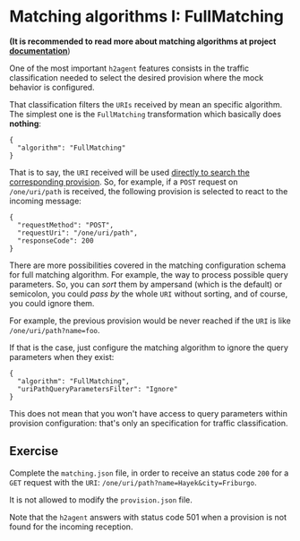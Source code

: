 # Matching algorithms I: FullMatching

**(It is recommended to read more about matching algorithms at project [documentation](https://github.com/testillano/h2agent#post-adminv1server-matching)**)

One of the most important `h2agent` features consists in the traffic classification needed to select the desired provision where the mock behavior is configured.

That classification filters the `URIs` received by mean an specific algorithm. The simplest one is the `FullMatching` transformation which basically does **nothing**:

```
{
  "algorithm": "FullMatching"
}
```

That is to say, the `URI` received will be used <u>directly to search the corresponding provision</u>. So, for example, if a `POST` request on `/one/uri/path` is received, the following provision is selected to react to the incoming message:

```
{
  "requestMethod": "POST",
  "requestUri": "/one/uri/path",
  "responseCode": 200
}
```

There are more possibilities covered in the matching configuration schema for full matching algorithm. For example, the way to process possible query parameters. So, you can *sort* them by ampersand (which is the default) or semicolon, you could *pass by* the whole `URI` without sorting, and of course, you could ignore them.

For example, the previous provision would be never reached if the `URI` is like `/one/uri/path?name=foo`.

If that is the case, just configure the matching algorithm to ignore the query parameters when they exist:

```
{
  "algorithm": "FullMatching",
  "uriPathQueryParametersFilter": "Ignore"
}
```

This does not mean that you won't have access to query parameters within provision configuration: that's only an specification for traffic classification.

## Exercise

Complete the `matching.json` file, in order to receive an status code `200` for a `GET` request with the `URI`: `/one/uri/path?name=Hayek&city=Friburgo`.

It is not allowed to modify the `provision.json` file.

Note that the `h2agent` answers with status code 501 when a provision is not found for the incoming reception.
